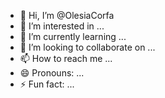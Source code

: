 - 👋 Hi, I’m @OlesiaCorfa
- 👀 I’m interested in ...
- 🌱 I’m currently learning ...
- 💞️ I’m looking to collaborate on ...
- 📫 How to reach me ...
- 😄 Pronouns: ...
- ⚡ Fun fact: ...

<!---
OlesiaCorfa/OlesiaCorfa is a ✨ special ✨ repository because its `README.md` (this file) appears on your GitHub profile.
You can click the Preview link to take a look at your changes.
--->
